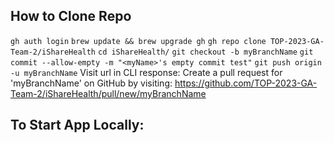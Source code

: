 ## How to Clone Repo
`gh auth login`
`brew update && brew upgrade gh`
`gh repo clone TOP-2023-GA-Team-2/iShareHealth`
`cd iShareHealth/`
`git checkout -b myBranchName`
`git commit --allow-empty -m "<myName>'s empty commit test"`
`git push origin -u myBranchName`
Visit url in CLI response:
Create a pull request for 'myBranchName' on GitHub by visiting: https://github.com/TOP-2023-GA-Team-2/iShareHealth/pull/new/myBranchName


## To Start App Locally: